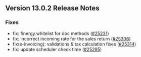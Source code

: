## Version 13.0.2 Release Notes

### Fixes
- fix: finergy.whitelist for doc methods ([#25231](https://github.com/finergyrs/capkpi/pull/25231))
- fix: incorrect incoming rate for the sales return ([#25306](https://github.com/finergyrs/capkpi/pull/25306))
- fix(e-invoicing): validations & tax calculation fixes ([#25314](https://github.com/finergyrs/capkpi/pull/25314))
- fix: update scheduler check time ([#25295](https://github.com/finergyrs/capkpi/pull/25295))